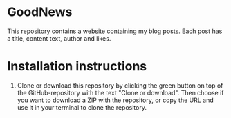 # GoodNews

This repository contains a website containing my blog posts.
Each post has a title, content text, author and likes.

# Installation instructions

1. Clone or download this repository by clicking the green button on top of the GitHub-repository with the text "Clone or download". Then choose if you want to download a ZIP with the repository, or copy the URL and use it in your terminal to clone the repository.
